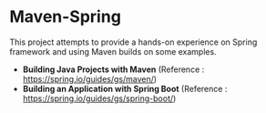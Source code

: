 # Maven-Spring

This project attempts to provide a hands-on experience on Spring framework and using Maven builds on some examples.
- <B>Building Java Projects with Maven</B> (Reference : https://spring.io/guides/gs/maven/)
- <B>Building an Application with Spring Boot</B> (Reference : https://spring.io/guides/gs/spring-boot/)
